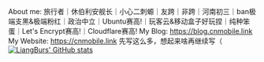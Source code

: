 About me:
旅行者｜休伯利安舰长｜小心二刺螈｜友跨｜非跨｜河南初三｜ban极端支黑&极端粉红｜政治中立｜Ubuntu赛高!｜玩客云&移动盒子好玩捏｜纯种笨蛋｜Let's Encrypt赛高!｜Cloudflare赛高!
My Blog: https://blog.cnmobile.link
My Website: https://cnmobile.link
先写这么多，想起来啥再继续写（
[![LiangBurs' GitHub stats](https://github-readme-stats.vercel.app/api?username=lhf277)](https://github.com/anuraghazra/github-readme-stats)
